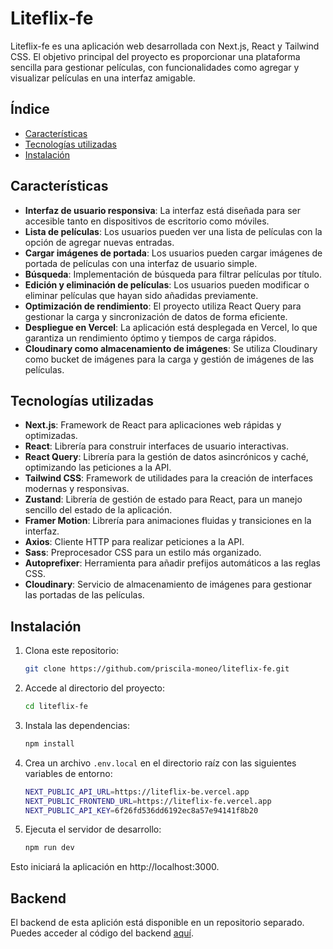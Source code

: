 
# Liteflix-fe

Liteflix-fe es una aplicación web desarrollada con Next.js, React y Tailwind CSS. El objetivo principal del proyecto es proporcionar una plataforma sencilla para gestionar películas, con funcionalidades como agregar y visualizar películas en una interfaz amigable.

## Índice

- [Características](#características)
- [Tecnologías utilizadas](#tecnologías-utilizadas)
- [Instalación](#instalación)

## Características

- **Interfaz de usuario responsiva**: La interfaz está diseñada para ser accesible tanto en dispositivos de escritorio como móviles.
- **Lista de películas**: Los usuarios pueden ver una lista de películas con la opción de agregar nuevas entradas.
- **Cargar imágenes de portada**: Los usuarios pueden cargar imágenes de portada de películas con una interfaz de usuario simple.
- **Búsqueda**: Implementación de búsqueda para filtrar películas por título.
- **Edición y eliminación de películas**: Los usuarios pueden modificar o eliminar películas que hayan sido añadidas previamente.
- **Optimización de rendimiento**: El proyecto utiliza React Query para gestionar la carga y sincronización de datos de forma eficiente.
- **Despliegue en Vercel**: La aplicación está desplegada en Vercel, lo que garantiza un rendimiento óptimo y tiempos de carga rápidos.
- **Cloudinary como almacenamiento de imágenes**: Se utiliza Cloudinary como bucket de imágenes para la carga y gestión de imágenes de las películas.

## Tecnologías utilizadas

- **Next.js**: Framework de React para aplicaciones web rápidas y optimizadas.
- **React**: Librería para construir interfaces de usuario interactivas.
- **React Query**: Librería para la gestión de datos asincrónicos y caché, optimizando las peticiones a la API.
- **Tailwind CSS**: Framework de utilidades para la creación de interfaces modernas y responsivas.
- **Zustand**: Librería de gestión de estado para React, para un manejo sencillo del estado de la aplicación.
- **Framer Motion**: Librería para animaciones fluidas y transiciones en la interfaz.
- **Axios**: Cliente HTTP para realizar peticiones a la API.
- **Sass**: Preprocesador CSS para un estilo más organizado.
- **Autoprefixer**: Herramienta para añadir prefijos automáticos a las reglas CSS.
- **Cloudinary**: Servicio de almacenamiento de imágenes para gestionar las portadas de las películas.

## Instalación

1. Clona este repositorio:

   ```bash
   git clone https://github.com/priscila-moneo/liteflix-fe.git

2. Accede al directorio del proyecto:

   ```bash
   cd liteflix-fe

3. Instala las dependencias:

   ```bash
   npm install

4. Crea un archivo `.env.local` en el directorio raíz con las siguientes variables de entorno:

   ```bash
   NEXT_PUBLIC_API_URL=https://liteflix-be.vercel.app
   NEXT_PUBLIC_FRONTEND_URL=https://liteflix-fe.vercel.app
   NEXT_PUBLIC_API_KEY=6f26fd536dd6192ec8a57e94141f8b20

5. Ejecuta el servidor de desarrollo:
   
   ```bash
   npm run dev

Esto iniciará la aplicación en http://localhost:3000.


## Backend
El backend de esta aplición está disponible en un repositorio separado. Puedes acceder al código del backend [aquí](https://github.com/priscila-moneo/liteflix-be).
